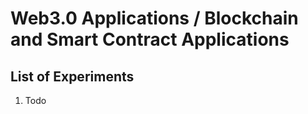 # Web3.0 Applications / Blockchain and Smart Contract Applications

## List of Experiments

1. Todo
